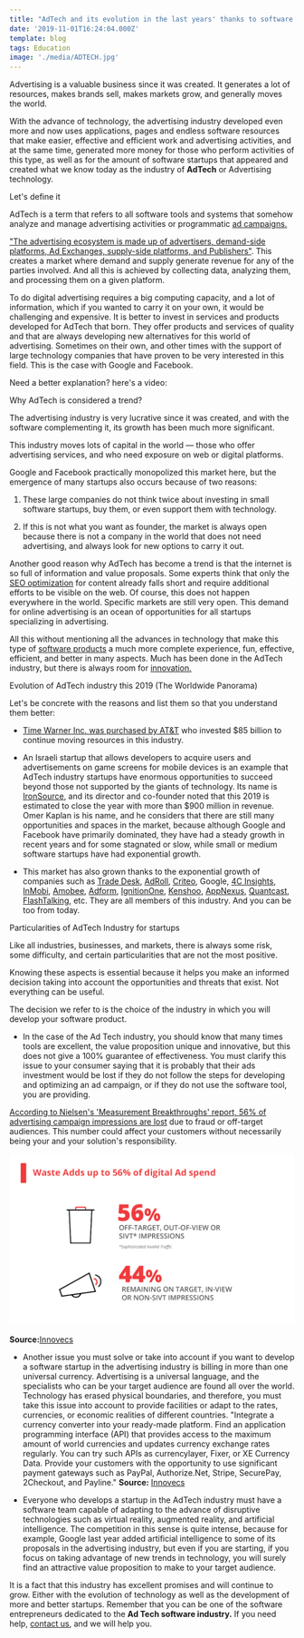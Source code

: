 ```yaml
---
title: "AdTech and its evolution in the last years' thanks to software startups"
date: '2019-11-01T16:24:04.000Z'
template: blog
tags: Education
image: './media/ADTECH.jpg'
---
```


Advertising is a valuable business since it was created. It generates a lot of resources, makes brands sell, makes markets grow, and generally moves the world.

With the advance of technology, the advertising industry developed even more and now uses applications, pages and endless software resources that make easier, effective and efficient work and advertising activities, and at the same time, generated more money for those who perform activities of this type, as well as for the amount of software startups that appeared and created what we know today as the industry of **AdTech** or Advertising technology.

<title-2>Let's define it</title-2>

AdTech is a term that refers to all software tools and systems that somehow analyze and manage advertising activities or programmatic [ad campaigns.](https://cobuildlab.com/blog/Planning-your-ads-campaign-on-10-steps/)

["The advertising ecosystem is made up of advertisers, demand-side platforms, Ad Exchanges, supply-side platforms, and Publishers"](https://theappsolutions.com/blog/development/what-why-how-adtech/). This creates a market where demand and supply generate revenue for any of the parties involved. And all this is achieved by collecting data, analyzing them, and processing them on a given platform.

To do digital advertising requires a big computing capacity, and a lot of information, which if you wanted to carry it on your own, it would be challenging and expensive. It is better to invest in services and products developed for AdTech that born. They offer products and services of quality and that are always developing new alternatives for this world of advertising. Sometimes on their own, and other times with the support of large technology companies that have proven to be very interested in this field. This is the case with Google and Facebook.

Need a better explanation? here's a video:
<youtube-video id="j-9bunwHZqM"></youtube-video>

<title-2>Why AdTech is considered a trend?</title-2>

The advertising industry is very lucrative since it was created, and with the software complementing it, its growth has been much more significant.

This industry moves lots of capital in the world — those who offer advertising services, and who need exposure on web or digital platforms.

Google and Facebook practically monopolized this market here, but the emergence of many startups also occurs because of two reasons:

1. These large companies do not think twice about investing in small software startups, buy them, or even support them with technology.

2. If this is not what you want as founder, the market is always open because there is not a company in the world that does not need advertising, and always look for new options to carry it out.

Another good reason why AdTech has become a trend is that the internet is so full of information and value proposals. Some experts think that only the [SEO optimization](https://cobuildlab.com/blog/seo-tips-that-will-increase-your-position-in-search-engines/) for content already falls short and require additional efforts to be visible on the web. Of course, this does not happen everywhere in the world. Specific markets are still very open. This demand for online advertising is an ocean of opportunities for all startups specializing in advertising.

All this without mentioning all the advances in technology that make this type of [software products](https://cobuildlab.com/blog/software-development-for-new-products/) a much more complete experience, fun, effective, efficient, and better in many aspects. Much has been done in the AdTech industry, but there is always room for [innovation.](https://cobuildlab.com/blog/identifying-opportunities-to-create-a-software-product/)

<title-3>Evolution of AdTech industry this 2019 (The Worldwide Panorama)</title-3>

Let's be concrete with the reasons and list them so that you understand them better:

- [Time Warner Inc. was purchased by AT&T](https://about.att.com/story/att_completes_acquisition_of_time_warner_inc.html) who invested \$85 billion to continue moving resources in this industry.

- An Israeli startup that allows developers to acquire users and advertisements on game screens for mobile devices is an example that AdTech industry startups have enormous opportunities to succeed beyond those not supported by the giants of technology. Its name is [IronSource](https://www.reuters.com/article/us-tech-ironsource-outlook/israeli-adtech-firm-ironsource-sees-revenue-of-900-million-in-2019-idUSKCN1RD1VY), and its director and co-founder noted that this 2019 is estimated to close the year with more than \$900 million in revenue. Omer Kaplan is his name, and he considers that there are still many opportunities and spaces in the market, because although Google and Facebook have primarily dominated, they have had a steady growth in recent years and for some stagnated or slow, while small or medium software startups have had exponential growth.

- This market has also grown thanks to the exponential growth of companies such as [Trade Desk](https://www.thetradedesk.com/), [AdRoll](https://www.adroll.com/), [Criteo](https://www.criteo.com/), Google, [4C Insights](https://www.4cinsights.com/), [InMobi](https://www.inmobi.com/), [Amobee](https://www.amobee.com/), [Adform](https://site.adform.com/), [IgnitionOne](https://ignitionone.com/), [Kenshoo](https://kenshoo.com/), [AppNexus](https://www.appnexus.com/), [Quantcast](https://www.quantcast.com/), [FlashTalking](https://www.flashtalking.com/), etc. They are all members of this industry. And you can be too from today.

<title-2>Particularities of AdTech Industry for startups</title-2>

Like all industries, businesses, and markets, there is always some risk, some difficulty, and certain particularities that are not the most positive.

Knowing these aspects is essential because it helps you make an informed decision taking into account the opportunities and threats that exist. Not everything can be useful.

The decision we refer to is the choice of the industry in which you will develop your software product.

- In the case of the Ad Tech industry, you should know that many times tools are excellent, the value proposition unique and innovative, but this does not give a 100% guarantee of effectiveness. You must clarify this issue to your consumer saying that it is probably that their ads investment would be lost if they do not follow the steps for developing and optimizing an ad campaign, or if they do not use the software tool, you are providing.

[According to Nielsen's 'Measurement Breakthroughs' report, 56% of advertising campaign impressions are lost](https://innovecs.com/blog/adtech-trends/) due to fraud or off-target audiences. This number could affect your customers without necessarily being your and your solution's responsibility.

[![](./media/adtech1.png)](#)

**Source:**[Innovecs](https://innovecs.com/blog/adtech-trends/)

- Another issue you must solve or take into account if you want to develop a software startup in the advertising industry is billing in more than one universal currency. Advertising is a universal language, and the specialists who can be your target audience are found all over the world. Technology has erased physical boundaries, and therefore, you must take this issue into account to provide facilities or adapt to the rates, currencies, or economic realities of different countries.
  "Integrate a currency converter into your ready-made platform. Find an application programming interface (API) that provides access to the maximum amount of world currencies and updates currency exchange rates regularly. You can try such APIs as currencylayer, Fixer, or XE Currency Data.
  Provide your customers with the opportunity to use significant payment gateways such as PayPal, Authorize.Net, Stripe, SecurePay, 2Checkout, and Payline."
  **Source:** [Innovecs](https://innovecs.com/blog/adtech-trends/)

- Everyone who develops a startup in the AdTech industry must have a software team capable of adapting to the advance of disruptive technologies such as virtual reality, augmented reality, and artificial intelligence.
  The competition in this sense is quite intense, because for example, Google last year added artificial intelligence to some of its proposals in the advertising industry, but even if you are starting, if you focus on taking advantage of new trends in technology, you will surely find an attractive value proposition to make to your target audience.

It is a fact that this industry has excellent promises and will continue to grow. Either with the evolution of technology as well as the development of more and better startups. Remember that you can be one of the software entrepreneurs dedicated to the **Ad Tech software industry.** If you need help, [contact us](https://cobuildlab.com/), and we will help you.

